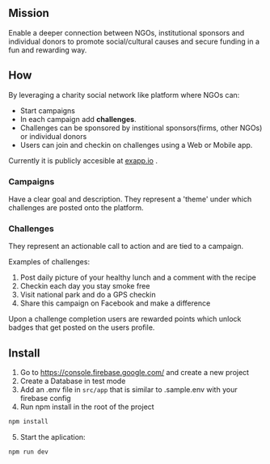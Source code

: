 ## Mission

Enable a deeper connection between NGOs, institutional sponsors and individual donors to promote social/cultural causes and secure funding in a fun and rewarding way.

## How

By leveraging a charity social network like platform where NGOs can:

- Start campaigns
- In each campaign add **challenges**.
- Challenges can be sponsored by institional sponsors(firms, other NGOs) or individual donors
- Users can join and checkin on challenges using a Web or Mobile app.

Currently it is publicly accesible at [exapp.io](exapp.io) .

### Campaigns

Have a clear goal and description. They represent a 'theme' under which challenges are posted onto the platform.

### Challenges

They represent an actionable call to action and are tied to a campaign.

Examples of challenges:

1.  Post daily picture of your healthy lunch and a comment with the recipe
2.  Checkin each day you stay smoke free
3.  Visit national park and do a GPS checkin
4.  Share this campaign on Facebook and make a difference

Upon a challenge completion users are rewarded points which unlock badges that get posted on the users profile.

## Install

1.  Go to https://console.firebase.google.com/ and create a new project
2.  Create a Database in test mode
3.  Add an .env file in `src/app` that is similar to .sample.env with your firebase config
4.  Run npm install in the root of the project

```sh
npm install
```

5.  Start the aplication:

```sh
npm run dev
```
